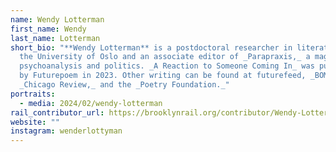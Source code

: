 ```yaml
---
name: Wendy Lotterman
first_name: Wendy
last_name: Lotterman
short_bio: "**Wendy Lotterman** is a postdoctoral researcher in literature at
  the University of Oslo and an associate editor of _Parapraxis,_ a magazine
  psychoanalysis and politics. _A Reaction to Someone Coming In_ was published
  by Futurepoem in 2023. Other writing can be found at futurefeed, _BOMB,_ the
  _Chicago Review,_ and the _Poetry Foundation._"
portraits:
  - media: 2024/02/wendy-lotterman
rail_contributor_url: https://brooklynrail.org/contributor/Wendy-Lotterman
website: ""
instagram: wenderlottyman
---
```

